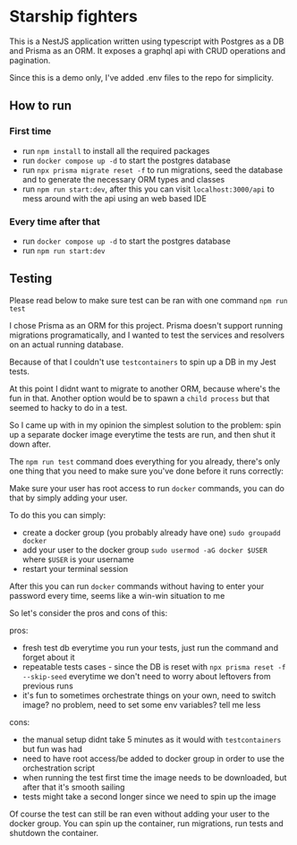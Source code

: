 # Starship fighters

This is a NestJS application written using typescript with Postgres as a DB and
Prisma as an ORM. It exposes a graphql api with CRUD operations and pagination.

Since this is a demo only, I've added .env files to the repo for simplicity.

## How to run

### First time

- run `npm install` to install all the required packages
- run `docker compose up -d` to start the postgres database
- run `npx prisma migrate reset -f` to run migrations, seed the database and to generate the necessary ORM types and classes
- run `npm run start:dev`, after this you can visit `localhost:3000/api` to mess
  around with the api using an web based IDE

### Every time after that

- run `docker compose up -d` to start the postgres database
- run `npm run start:dev`

## Testing

Please read below to make sure test can be ran with one command `npm run test`

I chose Prisma as an ORM for this project. Prisma doesn't support running migrations
programatically, and I wanted to test the services and resolvers on an actual running
database.

Because of that I couldn't use `testcontainers` to spin up a DB in my Jest 
tests.

At this point I didnt want to migrate to another ORM, because where's the fun in that.
Another option would be to spawn a `child process` but that seemed to hacky to do in a test.

So I came up with in my opinion the simplest solution to the problem: spin up a separate
docker image everytime the tests are run, and then shut it down after.

The `npm run test` command does everything for you already, there's only one thing that
you need to make sure you've done before it runs correctly:

Make sure your user has root access to run `docker` commands, you can do that by simply
adding your user.

To do this you can simply:

- create a docker group (you probably already have one) `sudo groupadd docker`
- add your user to the docker group `sudo usermod -aG docker $USER` where `$USER` is your username
- restart your terminal session

After this you can run `docker` commands without having to enter your password every time,
seems like a win-win situation to me

So let's consider the pros and cons of this:

pros:

- fresh test db everytime you run your tests, just run the command and forget about it
- repeatable tests cases - since the DB is reset with `npx prisma reset -f --skip-seed` everytime
we don't need to worry about leftovers from previous runs
- it's fun to sometimes orchestrate things on your own, need to switch image? no problem,
need to set some env variables? tell me less

cons:

- the manual setup didnt take 5 minutes as it would with `testcontainers` but fun was had
- need to have root access/be added to docker group in order to use the orchestration script
- when running the test first time the image needs to be downloaded, but after that it's smooth sailing
- tests might take a second longer since we need to spin up the image

Of course the test can still be ran even without adding your user to the docker group.
You can spin up the container, run migrations, run tests and shutdown the container.